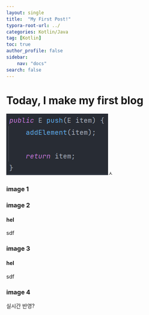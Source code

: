 ```yaml
---
layout: single
title:  "My First Post!"
typora-root-url: ../
categories: Kotlin/Java
tag: [Kotlin]
toc: true
author_profile: false
sidebar:
    nav: "docs"
search: false
---
```


# Today, I make my first blog



![1.2.1](/images/2024-04-15-first/1.2.1.png)ㅅ



### image 1

### image 2

#### hel

sdf

### image 3

#### hel

sdf

### image 4





실시간 반영?
